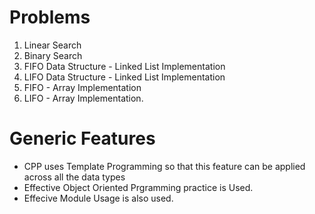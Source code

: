 # Problems
1. Linear Search
2. Binary Search
3. FIFO Data Structure - Linked List Implementation
4. LIFO Data Structure - Linked List Implementation
5. FIFO - Array Implementation
6. LIFO - Array Implementation.

# Generic Features
- CPP uses Template Programming so that this feature can be applied across all the data types
- Effective Object Oriented Prgramming practice is Used.
- Effecive Module Usage is also used.
